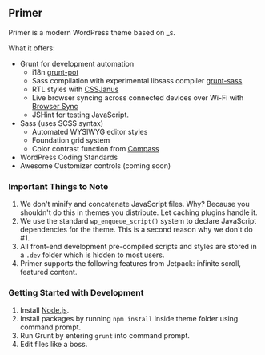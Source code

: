 ## Primer

Primer is a modern WordPress theme based on _s.

What it offers:

* Grunt for development automation
	* i18n [grunt-pot](https://www.npmjs.org/package/grunt-pot)
	* Sass compilation with experimental libsass compiler [grunt-sass](https://github.com/sindresorhus/grunt-sass)
	* RTL styles with [CSSJanus](https://code.google.com/p/cssjanus/)
	* Live browser syncing across connected devices over Wi-Fi with [Browser Sync](http://www.browsersync.io)
	* JSHint for testing JavaScript.
* Sass (uses SCSS syntax)
	* Automated WYSIWYG editor styles
	* Foundation grid system
	* Color contrast function from [Compass](http://compass-style.org/)
* WordPress Coding Standards
* Awesome Customizer controls (coming soon)

### Important Things to Note

1. We don't minify and concatenate JavaScript files. Why? Because you shouldn't do this in themes you distribute. Let caching plugins handle it.
2. We use the standard `wp_enqueue_script()` system to declare JavaScript dependencies for the theme. This is a second reason why we don't do #1.
3. All front-end development pre-compiled scripts and styles are stored in a `.dev` folder which is hidden to most users.
4. Primer supports the following features from Jetpack: infinite scroll, featured content.

### Getting Started with Development

1. Install [Node.js](https://nodejs.org/download/).
2. Install packages by running `npm install` inside theme folder using command prompt.
3. Run Grunt by entering `grunt` into command prompt.
4. Edit files like a boss.
